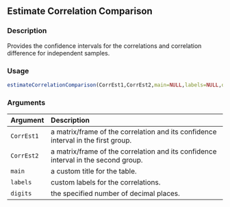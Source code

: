 ## Estimate Correlation Comparison

### Description

Provides the confidence intervals for the correlations and correlation difference for independent samples.

### Usage

```r
estimateCorrelationComparison(CorrEst1,CorrEst2,main=NULL,labels=NULL,digits=3)
```

### Arguments

Argument | Description
:-- | :--
```CorrEst1``` | a matrix/frame of the correlation and its confidence interval in the first group.
```CorrEst2``` | a matrix/frame of the correlation and its confidence interval in the second group.
```main``` | a custom title for the table.
```labels``` | custom labels for the correlations.
```digits``` | the specified number of decimal places.

